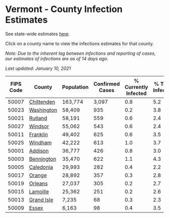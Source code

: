 # Vermont - County Infection Estimates

See state-wide estimates [here](/infections/us-vt).

Click on a county name to view the infections estimates for that county.

*Note: Due to the inherent lag between infections and reporting of cases, our estimates of infections are as of 14 days ago.*

*Last updated: January 10, 2021*

|   FIPS Code |                   County |   Population |   Confirmed Cases |   % Currently Infected |   % Total Infected |
|-------------|--------------------------|--------------|-------------------|------------------------|--------------------|
|       50007 | [Chittenden](chittenden) |      163,774 |             3,097 |                    0.8 |                5.2 |
|       50023 | [Washington](washington) |       58,409 |               935 |                    0.2 |                3.8 |
|       50021 |       [Rutland](rutland) |       58,191 |               559 |                    0.6 |                2.4 |
|       50027 |       [Windsor](windsor) |       55,062 |               543 |                    0.6 |                2.4 |
|       50011 |     [Franklin](franklin) |       49,402 |               625 |                    0.6 |                3.5 |
|       50025 |       [Windham](windham) |       42,222 |               613 |                    1.0 |                3.7 |
|       50001 |       [Addison](addison) |       36,777 |               426 |                    0.8 |                3.0 |
|       50003 | [Bennington](bennington) |       35,470 |               622 |                    1.1 |                4.3 |
|       50005 |   [Caledonia](caledonia) |       29,993 |               282 |                    0.4 |                2.2 |
|       50017 |         [Orange](orange) |       28,892 |               357 |                    0.3 |                2.8 |
|       50019 |       [Orleans](orleans) |       27,037 |               305 |                    0.2 |                2.7 |
|       50015 |     [Lamoille](lamoille) |       25,362 |               251 |                    0.2 |                2.6 |
|       50013 | [Grand Isle](grand-isle) |        7,235 |                68 |                    0.3 |                2.3 |
|       50009 |           [Essex](essex) |        6,163 |                98 |                    0.4 |                3.5 |